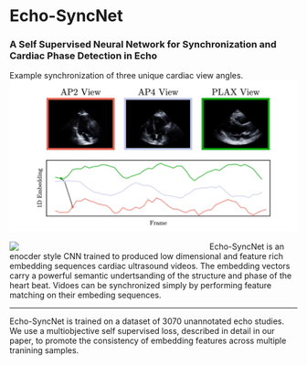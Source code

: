 # Echo-SyncNet
### A Self Supervised Neural Network for Synchronization and Cardiac Phase Detection in Echo

Example synchronization of three unique cardiac view angles.
![](resources/ap2ap4plax-sync.gif)

<img align="left" src="https://i.imgur.com/kIgSMsO.png" width="350"/> Echo-SyncNet is an enocder style CNN trained to produced low dimensional and feature rich embedding sequences cardiac ultrasound videos. The embedding vectors carry a powerful semantic undertsanding of the structure and phase of the heart beat. Vidoes can be synchronized simply by performing feature matching on their embeding sequences. 
___
Echo-SyncNet is trained on a dataset of 3070 unannotated echo studies. We use a multiobjective self supervised loss, described in detail in our paper, to promote the consistency of embedding features across multiple tranining samples.




